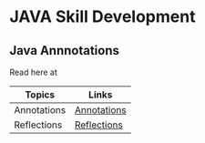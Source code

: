 # JAVA Skill Development

## Java Annnotations

Read here at 

|Topics         | Links     |
|---------------|-----------|
|Annotations    |[Annotations](https://docs.oracle.com/javase/tutorial/java/annotations/)|
|Reflections    |[Reflections](https://docs.oracle.com/javase/tutorial/reflect/)|

